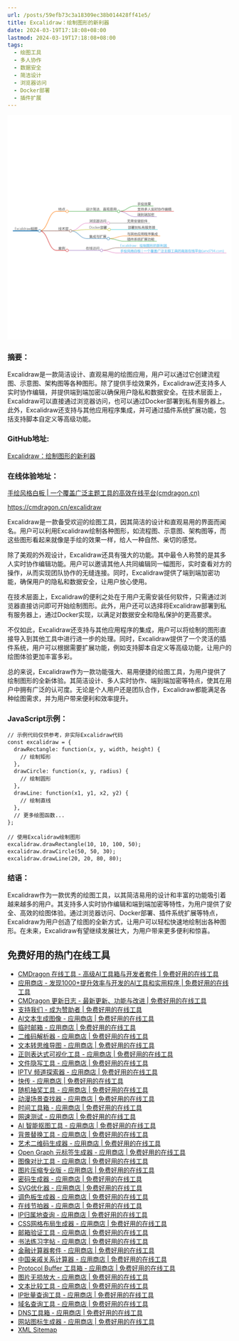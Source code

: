 ```yaml
---
url: /posts/59efb73c3a18309ec38b014428ff41e5/
title: Excalidraw：绘制图形的新利器
date: 2024-03-19T17:18:08+08:00
lastmod: 2024-03-19T17:18:08+08:00
tags:
  - 绘图工具
  - 多人协作
  - 数据安全
  - 简洁设计
  - 浏览器访问
  - Docker部署
  - 插件扩展
---
```



<img src="/images/2024_03_19 17_23_19.png" title="2024_03_19 17_23_19.png" alt="2024_03_19 17_23_19.png"/>

### 摘要：

Excalidraw是一款简洁设计、直观易用的绘图应用，用户可以通过它创建流程图、示意图、架构图等各种图形。除了提供手绘效果外，Excalidraw还支持多人实时协作编辑，并提供端到端加密以确保用户隐私和数据安全。在技术层面上，Excalidraw可以直接通过浏览器访问，也可以通过Docker部署到私有服务器上。此外，Excalidraw还支持与其他应用程序集成，并可通过插件系统扩展功能，包括支持脚本自定义等高级功能。

### GitHub地址:

[Excalidraw：绘制图形的新利器](https://github.com/)

### 在线体验地址：

[手绘风格白板 | 一个覆盖广泛主题工具的高效在线平台(cmdragon.cn)](https://cmdragon.cn/excalidraw)

https://cmdragon.cn/excalidraw

Excalidraw是一款备受欢迎的绘图工具，因其简洁的设计和直观易用的界面而闻名。用户可以利用Excalidraw绘制各种图形，如流程图、示意图、架构图等，而这些图形看起来就像是手绘的效果一样，给人一种自然、亲切的感觉。

除了美观的外观设计，Excalidraw还具有强大的功能。其中最令人称赞的是其多人实时协作编辑功能。用户可以邀请其他人共同编辑同一幅图形，实时查看对方的操作，从而实现团队协作的无缝连接。同时，Excalidraw提供了端到端加密功能，确保用户的隐私和数据安全，让用户放心使用。

在技术层面上，Excalidraw的便利之处在于用户无需安装任何软件，只需通过浏览器直接访问即可开始绘制图形。此外，用户还可以选择将Excalidraw部署到私有服务器上，通过Docker实现，以满足对数据安全和隐私保护的更高要求。

不仅如此，Excalidraw还支持与其他应用程序的集成，用户可以将绘制的图形直接导入到其他工具中进行进一步的处理。同时，Excalidraw提供了一个灵活的插件系统，用户可以根据需要扩展功能，例如支持脚本自定义等高级功能，让用户的绘图体验更加丰富多彩。

总的来说，Excalidraw作为一款功能强大、易用便捷的绘图工具，为用户提供了绘制图形的全新体验。其简洁设计、多人实时协作、端到端加密等特点，使其在用户中拥有广泛的认可度。无论是个人用户还是团队合作，Excalidraw都能满足各种绘图需求，并为用户带来便利和效率提升。

### JavaScript示例：

```
// 示例代码仅供参考，非实际Excalidraw代码
const excalidraw = {
  drawRectangle: function(x, y, width, height) {
    // 绘制矩形
  },
  drawCircle: function(x, y, radius) {
    // 绘制圆形
  },
  drawLine: function(x1, y1, x2, y2) {
    // 绘制直线
  },
  // 更多绘图函数...
};

// 使用Excalidraw绘制图形
excalidraw.drawRectangle(10, 10, 100, 50);
excalidraw.drawCircle(50, 50, 30);
excalidraw.drawLine(20, 20, 80, 80);
```

### 结语：

Excalidraw作为一款优秀的绘图工具，以其简洁易用的设计和丰富的功能吸引着越来越多的用户。其支持多人实时协作编辑和端到端加密等特性，为用户提供了安全、高效的绘图体验。通过浏览器访问、Docker部署、插件系统扩展等特点，Excalidraw为用户创造了绘图的全新方式，让用户可以轻松快速地绘制出各种图形。在未来，Excalidraw有望继续发展壮大，为用户带来更多便利和惊喜。

## 免费好用的热门在线工具

- [CMDragon 在线工具 - 高级AI工具箱与开发者套件 | 免费好用的在线工具](https://tools.cmdragon.cn/zh)
- [应用商店 - 发现1000+提升效率与开发的AI工具和实用程序 | 免费好用的在线工具](https://tools.cmdragon.cn/zh/apps?category=trending)
- [CMDragon 更新日志 - 最新更新、功能与改进 | 免费好用的在线工具](https://tools.cmdragon.cn/zh/changelog)
- [支持我们 - 成为赞助者 | 免费好用的在线工具](https://tools.cmdragon.cn/zh/sponsor)
- [AI文本生成图像 - 应用商店 | 免费好用的在线工具](https://tools.cmdragon.cn/zh/apps/text-to-image-ai)
- [临时邮箱 - 应用商店 | 免费好用的在线工具](https://tools.cmdragon.cn/zh/apps/temp-email)
- [二维码解析器 - 应用商店 | 免费好用的在线工具](https://tools.cmdragon.cn/zh/apps/qrcode-parser)
- [文本转思维导图 - 应用商店 | 免费好用的在线工具](https://tools.cmdragon.cn/zh/apps/text-to-mindmap)
- [正则表达式可视化工具 - 应用商店 | 免费好用的在线工具](https://tools.cmdragon.cn/zh/apps/regex-visualizer)
- [文件隐写工具 - 应用商店 | 免费好用的在线工具](https://tools.cmdragon.cn/zh/apps/steganography-tool)
- [IPTV 频道探索器 - 应用商店 | 免费好用的在线工具](https://tools.cmdragon.cn/zh/apps/iptv-explorer)
- [快传 - 应用商店 | 免费好用的在线工具](https://tools.cmdragon.cn/zh/apps/snapdrop)
- [随机抽奖工具 - 应用商店 | 免费好用的在线工具](https://tools.cmdragon.cn/zh/apps/lucky-draw)
- [动漫场景查找器 - 应用商店 | 免费好用的在线工具](https://tools.cmdragon.cn/zh/apps/anime-scene-finder)
- [时间工具箱 - 应用商店 | 免费好用的在线工具](https://tools.cmdragon.cn/zh/apps/time-toolkit)
- [网速测试 - 应用商店 | 免费好用的在线工具](https://tools.cmdragon.cn/zh/apps/speed-test)
- [AI 智能抠图工具 - 应用商店 | 免费好用的在线工具](https://tools.cmdragon.cn/zh/apps/background-remover)
- [背景替换工具 - 应用商店 | 免费好用的在线工具](https://tools.cmdragon.cn/zh/apps/background-replacer)
- [艺术二维码生成器 - 应用商店 | 免费好用的在线工具](https://tools.cmdragon.cn/zh/apps/artistic-qrcode)
- [Open Graph 元标签生成器 - 应用商店 | 免费好用的在线工具](https://tools.cmdragon.cn/zh/apps/open-graph-generator)
- [图像对比工具 - 应用商店 | 免费好用的在线工具](https://tools.cmdragon.cn/zh/apps/image-comparison)
- [图片压缩专业版 - 应用商店 | 免费好用的在线工具](https://tools.cmdragon.cn/zh/apps/image-compressor)
- [密码生成器 - 应用商店 | 免费好用的在线工具](https://tools.cmdragon.cn/zh/apps/password-generator)
- [SVG优化器 - 应用商店 | 免费好用的在线工具](https://tools.cmdragon.cn/zh/apps/svg-optimizer)
- [调色板生成器 - 应用商店 | 免费好用的在线工具](https://tools.cmdragon.cn/zh/apps/color-palette)
- [在线节拍器 - 应用商店 | 免费好用的在线工具](https://tools.cmdragon.cn/zh/apps/online-metronome)
- [IP归属地查询 - 应用商店 | 免费好用的在线工具](https://tools.cmdragon.cn/zh/apps/ip-geolocation)
- [CSS网格布局生成器 - 应用商店 | 免费好用的在线工具](https://tools.cmdragon.cn/zh/apps/css-grid-layout)
- [邮箱验证工具 - 应用商店 | 免费好用的在线工具](https://tools.cmdragon.cn/zh/apps/email-validator)
- [书法练习字帖 - 应用商店 | 免费好用的在线工具](https://tools.cmdragon.cn/zh/apps/calligraphy-practice)
- [金融计算器套件 - 应用商店 | 免费好用的在线工具](https://tools.cmdragon.cn/zh/apps/finance-calculator-suite)
- [中国亲戚关系计算器 - 应用商店 | 免费好用的在线工具](https://tools.cmdragon.cn/zh/apps/chinese-kinship-calculator)
- [Protocol Buffer 工具箱 - 应用商店 | 免费好用的在线工具](https://tools.cmdragon.cn/zh/apps/protobuf-toolkit)
- [图片无损放大 - 应用商店 | 免费好用的在线工具](https://tools.cmdragon.cn/zh/apps/image-upscaler)
- [文本比较工具 - 应用商店 | 免费好用的在线工具](https://tools.cmdragon.cn/zh/apps/text-compare)
- [IP批量查询工具 - 应用商店 | 免费好用的在线工具](https://tools.cmdragon.cn/zh/apps/ip-batch-lookup)
- [域名查询工具 - 应用商店 | 免费好用的在线工具](https://tools.cmdragon.cn/zh/apps/domain-finder)
- [DNS工具箱 - 应用商店 | 免费好用的在线工具](https://tools.cmdragon.cn/zh/apps/dns-toolkit)
- [网站图标生成器 - 应用商店 | 免费好用的在线工具](https://tools.cmdragon.cn/zh/apps/favicon-generator)
- [XML Sitemap](https://tools.cmdragon.cn/sitemap_index.xml)
